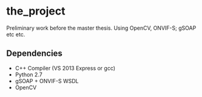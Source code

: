 the_project
===========

Preliminary work before the master thesis. Using OpenCV, ONVIF-S; gSOAP etc etc.

Dependencies
------------
- C++ Compiler (VS 2013 Express or gcc)
- Python 2.7
- gSOAP + ONVIF-S WSDL
- OpenCV
